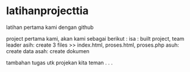 # latihanprojecttia
latihan pertama kami dengan github

project pertama kami, akan kami sebagai berikut :
isa : built project, team leader
asih: create 3 files >> index.html, proses.html, proses.php
asuh: create data
asah: create dokumen

tambahan tugas utk projekan kita teman . . .

